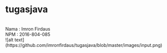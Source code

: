 # tugasjava
<br>
Nama : Imron Firdaus
<br>
NPM : 2016-804-085
<br>
![alt text](https://github.com/imronfirdaus/tugasjava/blob/master/images/input.png)
<br>
